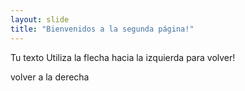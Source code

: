 ```yaml
---
layout: slide
title: "Bienvenidos a la segunda página!"
---
```

Tu texto
Utiliza la flecha hacia la izquierda para volver!


volver a la derecha
